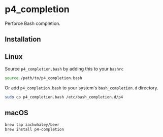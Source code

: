 p4_completion
=============

Perforce Bash completion.

Installation
------------

## Linux

Source `p4_completion.bash` by adding this to your `bashrc`

```bash
source /path/to/p4_completion.bash
```

Or add `p4_completion.bash` to your system's `bash_completion.d` directory.

```bash
sudo cp p4_completion.bash /etc/bash_completion.d/p4
```

## macOS

```bash
brew tap zachwhaley/beer
brew install p4-completion
```
